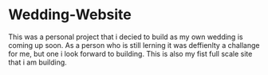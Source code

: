# Wedding-Website

This was a personal project that i decied to build as my own wedding is coming up soon. As a person who is still lerning it was deffienlty a challange for me, but one i look forward to building. This is also my fist full scale site that i am building. 
